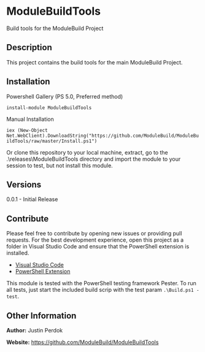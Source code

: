 # ModuleBuildTools

Build tools for the ModuleBuild Project

## Description

This project contains the build tools for the main ModuleBuild Project.

## Installation

Powershell Gallery (PS 5.0, Preferred method)  

`install-module ModuleBuildTools`

Manual Installation  

`iex (New-Object Net.WebClient).DownloadString("https://github.com/ModuleBuild/ModuleBuildTools/raw/master/Install.ps1")`

Or clone this repository to your local machine, extract, go to the .\releases\ModuleBuildTools directory
and import the module to your session to test, but not install this module.

## Versions

0.0.1 - Initial Release

## Contribute

Please feel free to contribute by opening new issues or providing pull requests.
For the best development experience, open this project as a folder in Visual
Studio Code and ensure that the PowerShell extension is installed.

* [Visual Studio Code](https://code.visualstudio.com/)
* [PowerShell Extension](https://marketplace.visualstudio.com/items?itemName=ms-vscode.PowerShell)

This module is tested with the PowerShell testing framework Pester. To run all tests, just start the included build scrip with the test param `.\Build.ps1 -test`.

## Other Information

**Author:** Justin Perdok

**Website:** https://github.com/ModuleBuild/ModuleBuildTools
